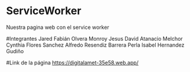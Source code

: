 # ServiceWorker
Nuestra pagina web con el service worker

#Integrantes
Jared Fabián Olvera Monroy
Jesus David Atanacio Melchor
Cynthia Flores Sanchez
Alfredo Resendiz Barrera
Perla Isabel Hernandez Gudiño

#Link de la página
https://digitalamet-35e58.web.app/
